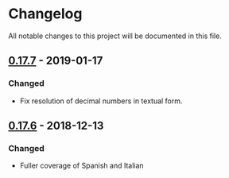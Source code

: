 # Changelog
All notable changes to this project will be documented in this file.

## [0.17.7] - 2019-01-17
### Changed
- Fix resolution of decimal numbers in textual form.

[0.17.7]: https://github.com/snipsco/rustling-ontology/compare/0.17.6...0.17.7


## [0.17.6] - 2018-12-13
### Changed
- Fuller coverage of Spanish and Italian

[0.17.6]: https://github.com/snipsco/rustling-ontology/compare/0.17.5...0.17.6

